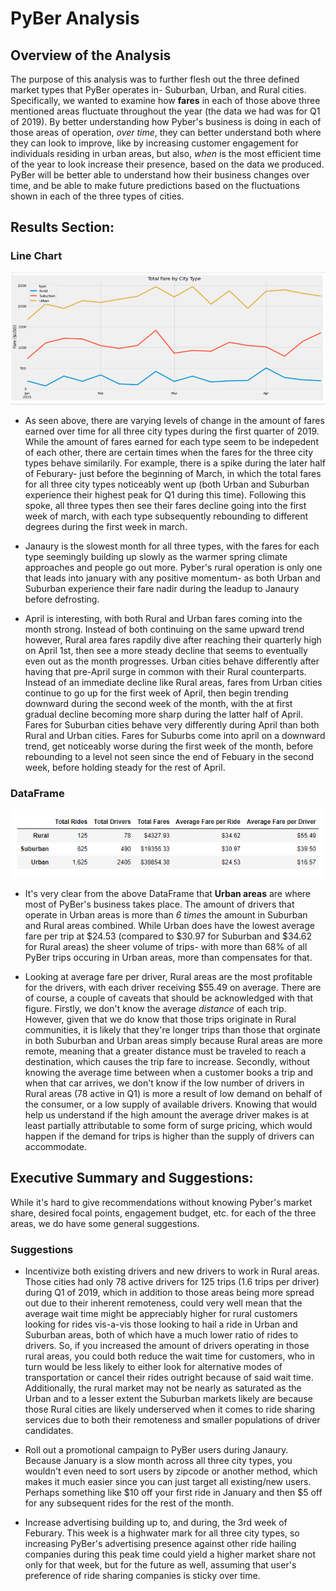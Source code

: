 # **PyBer Analysis**


## Overview of the Analysis

The purpose of this analysis was to further flesh out the three defined market types that PyBer operates in- Suburban, Urban, and Rural cities.  Specifically, we wanted to examine how **fares** in each of those above three mentioned areas fluctuate throughout the year (the data we had was for Q1 of 2019).  By better understanding how Pyber's business is doing in each of those areas of operation, *over time*, they can better understand both where they can look to improve, like by increasing customer engagement for individuals residing in urban areas, but also, *when* is the most efficient time of the year to look increase their presence, based on the data we produced.  PyBer will be better able to understand how their business changes over time, and be able to make future predictions based on the fluctuations shown in each of the three types of cities.



## Results Section:

### Line Chart
![Alt_text](https://github.com/Nickguild1993/PyBer_Analysis/blob/master/Resources/pyber_fare_city_type_linechart.png)

- As seen above, there are varying levels of change in the amount of fares earned over time for all three city types during the first quarter of 2019.  While the amount of fares earned for each type seem to be indepedent of each other, there are certain times when the fares for the three city types behave similarily.  For example, there is a spike during the later half of Feburary- just before the beginning of March, in which the total fares for all three city types noticeably went up (both Urban and Suburban experience their highest peak for Q1 during this time). Following this spoke, all three types then see their fares decline going into the first week of march, with each type subsequently rebounding to different degrees during the first week in march.

 - Janaury is the slowest month for all three types, with the fares for each type seemingly building up slowly as the warmer spring climate approaches and people go out more. Pyber's rural operation is only one that leads into january with any positive momentum- as both Urban and Suburban experience their fare nadir during the leadup to Janaury before defrosting.
 
 - April is interesting, with both Rural and Urban fares coming into the month strong.  Instead of both continuing on the same upward trend however, Rural area fares rapdily dive after reaching their quarterly high on April 1st, then see a more steady decline that seems to eventually even out as the month progresses. Urban cities behave differently after having that pre-April surge in common with their Rural counterparts.  Instead of an immediate decline like Rural areas, fares from Urban cities continue to go up for the first week of April, then begin trending downward during the second week of the month, with the at first gradual decline becoming more sharp during the latter half of April.  Fares for Suburban cities behave very differently during April than both Rural and Urban cities.  Fares for Suburbs come into april on a downward trend, get noticeably worse during the first week of the month, before rebounding to a level not seen since the end of Febuary in the second week, before holding steady for the rest of April.
 
### DataFrame
![Alt_text](https://github.com/Nickguild1993/PyBer_Analysis/blob/master/Resources/pyber_summary_df.png)

- It's very clear from the above DataFrame that **Urban areas** are where most of PyBer's business takes place.  The amount of drivers that operate in Urban areas is more than *6 times* the amount in Suburban and Rural areas combined.   While Urban does have the lowest average fare per trip at $24.53 (compared to $30.97 for Suburban and $34.62 for Rural areas) the sheer volume of trips- with more than 68% of all PyBer trips occuring in Urban areas, more than compensates for that.  

- Looking at average fare per driver, Rural areas are the most profitable for the drivers, with each driver receiving $55.49 on average.  There are of course, a couple of caveats that should be acknowledged with that figure.  Firstly, we don't know the average *distance* of each trip.  However, given that we do know that those trips originate in Rural communities, it is likely that they're longer trips than those that orginate in both Suburban and Urban areas simply because Rural areas are more remote, meaning that a greater distance must be traveled to reach a destination, which causes the trip fare to increase.  Secondly, without knowing the average time between when a customer books a trip and when that car arrives, we don't know if the low number of drivers in Rural areas (78 active in Q1) is more a result of low demand on behalf of the consumer, or a low supply of available drivers. Knowing that would help us understand if the high amount the average driver makes is at least partially attributable to some form of surge pricing, which would happen if the demand for trips is higher than the supply of drivers can accommodate.

## Executive Summary and Suggestions: 

While it's hard to give recommendations without knowing Pyber's market share, desired focal points, engagement budget, etc. for each of the three areas, we do have some general suggestions.  

### Suggestions
- Incentivize both existing drivers and new drivers to work in Rural areas.  Those cities had only 78 active drivers for 125 trips (1.6 trips per driver) during Q1 of 2019, which in addition to those areas being more spread out due to their inherent remoteness, could very well mean that the average wait time might be appreciably higher for rural customers looking for rides vis-a-vis those looking to hail a ride in Urban and Suburban areas, both of which have a much lower ratio of rides to drivers. So, if you increased the amount of drivers operating in those rural areas, you could both reduce the wait time for customers, who in turn would be less likely to either look for alternative modes of transportation or cancel their rides outright because of said wait time.  Additionally, the rural market may not be nearly as saturated as the Urban and to a lesser extent the Suburban markets likely are because those Rural cities are likely underserved when it comes to ride sharing services due to both their remoteness and smaller populations of driver candidates.

- Roll out a promotional campaign to PyBer users during Janaury.  Because January is a slow month across all three city types, you wouldn't even need to sort users by zipcode or another method, which makes it much easier since you can just target all existing/new users.  Perhaps something like $10 off your first ride in January and then $5 off for any subsequent rides for the rest of the month.

- Increase advertising building up to, and during, the 3rd week of Feburary.  This week is a highwater mark for all three city types, so increasing PyBer's advertising presence against other ride hailing companies during this peak time could yield a higher market share not only for that week, but for the future as well, assuming that user's preference of ride sharing companies is sticky over time.
